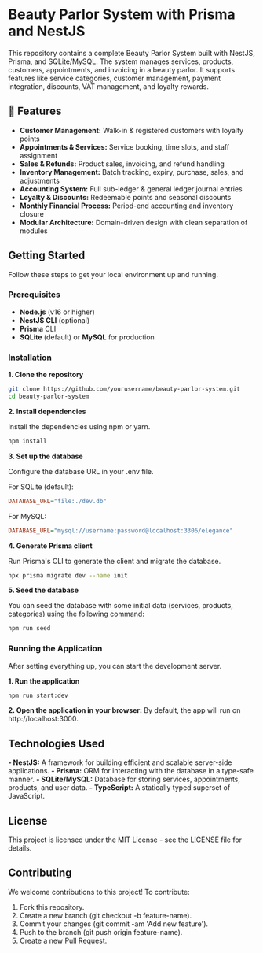 # Beauty Parlor System with Prisma and NestJS

This repository contains a complete Beauty Parlor System built with NestJS, Prisma, and SQLite/MySQL. The system manages services, products, customers, appointments, and invoicing in a beauty parlor. It supports features like service categories, customer management, payment integration, discounts, VAT management, and loyalty rewards.

## 🔧 Features

- **Customer Management:** Walk-in & registered customers with loyalty points
- **Appointments & Services:** Service booking, time slots, and staff assignment
- **Sales & Refunds:** Product sales, invoicing, and refund handling
- **Inventory Management:** Batch tracking, expiry, purchase, sales, and adjustments
- **Accounting System:** Full sub-ledger & general ledger journal entries
- **Loyalty & Discounts:** Redeemable points and seasonal discounts
- **Monthly Financial Process:** Period-end accounting and inventory closure
- **Modular Architecture:** Domain-driven design with clean separation of modules

## Getting Started

Follow these steps to get your local environment up and running.

### Prerequisites

- **Node.js** (v16 or higher)
- **NestJS CLI** (optional)
- **Prisma** CLI
- **SQLite** (default) or **MySQL** for production

### Installation

**1. Clone the repository**

```bash
git clone https://github.com/yourusername/beauty-parlor-system.git
cd beauty-parlor-system
```

**2. Install dependencies**

Install the dependencies using npm or yarn.

```bash
npm install
```

**3. Set up the database**

Configure the database URL in your .env file.

For SQLite (default):

```ini
DATABASE_URL="file:./dev.db"
```

For MySQL:

```ini
DATABASE_URL="mysql://username:password@localhost:3306/elegance"
```

**4. Generate Prisma client**

Run Prisma's CLI to generate the client and migrate the database.

```bash
npx prisma migrate dev --name init
```

**5. Seed the database**

You can seed the database with some initial data (services, products, categories) using the following command:

```bash
npm run seed
```

### Running the Application

After setting everything up, you can start the development server.

**1. Run the application**

```bash
npm run start:dev
```

**2. Open the application in your browser:**
By default, the app will run on http://localhost:3000.

## Technologies Used

**- NestJS:** A framework for building efficient and scalable server-side applications.
**- Prisma:** ORM for interacting with the database in a type-safe manner.
**- SQLite/MySQL:** Database for storing services, appointments, products, and user data.
**- TypeScript:** A statically typed superset of JavaScript.

## License

This project is licensed under the MIT License - see the LICENSE file for details.

## Contributing

We welcome contributions to this project! To contribute:

1. Fork this repository.
2. Create a new branch (git checkout -b feature-name).
3. Commit your changes (git commit -am 'Add new feature').
4. Push to the branch (git push origin feature-name).
5. Create a new Pull Request.
